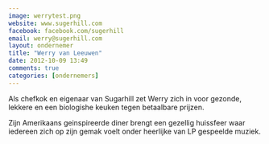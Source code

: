 ```yaml
---
image: werrytest.png
website: www.sugerhill.com
facebook: facebook.com/sugerhill
email: werry@sugerhill.com
layout: ondernemer
title: "Werry van Leeuwen"
date: 2012-10-09 13:49
comments: true
categories: [ondernemers]
---
```




Als chefkok en eigenaar van Sugarhill zet Werry zich in voor gezonde, lekkere en een biologishe keuken tegen betaalbare prijzen.

Zijn Amerikaans geinspireerde diner brengt een gezellig huissfeer waar iedereen zich op zijn gemak voelt onder heerlijke van LP gespeelde muziek.
